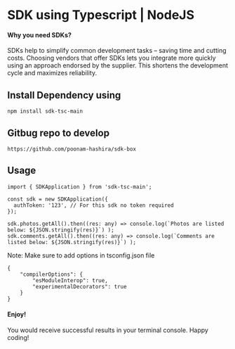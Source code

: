 # SDK using Typescript | NodeJS

#### Why you need SDKs?
SDKs help to simplify common development tasks – saving time and cutting costs. Choosing vendors that offer SDKs lets you integrate more quickly using an approach endorsed by the supplier. This shortens the development cycle and maximizes reliability.

## Install Dependency using
```
npm install sdk-tsc-main
```

## Gitbug repo to develop
```
https://github.com/poonam-hashira/sdk-box
```

## Usage
```
import { SDKApplication } from 'sdk-tsc-main';

const sdk = new SDKApplication({
  authToken: '123', // For this sdk no token required
});

sdk.photos.getAll().then((res: any) => console.log(`Photos are listed below: ${JSON.stringify(res)}`) );
sdk.comments.getAll().then((res: any) => console.log(`Comments are listed below: ${JSON.stringify(res)}`) );
```

Note: Make sure to add options in tsconfig.json file
  ```
  {
      "compilerOptions": {
          "esModuleInterop": true,
          "experimentalDecorators": true
      }
  }
  ```


#### Enjoy!
You would receive successful results in your terminal console. Happy coding!
